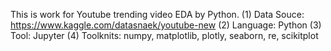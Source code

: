 This is work for Youtube trending video EDA by Python.
(1) Data Souce: https://www.kaggle.com/datasnaek/youtube-new
(2) Language: Python
(3) Tool: Jupyter
(4) Toolknits: numpy, matplotlib, plotly, seaborn, re, scikitplot
